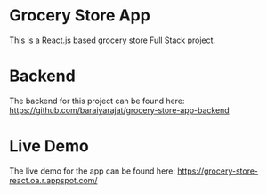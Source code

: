# Grocery Store App

This is a React.js based grocery store Full Stack project. 


# Backend
The backend for this project can be found here: https://github.com/baraiyarajat/grocery-store-app-backend

# Live Demo
The live demo for the app can be found here: https://grocery-store-react.oa.r.appspot.com/
